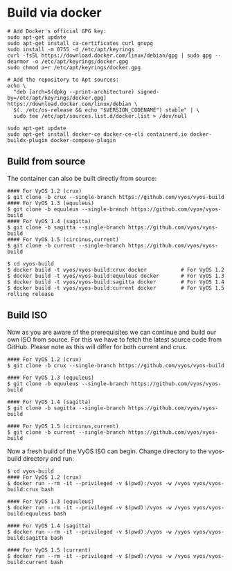 # Build via docker

```
# Add Docker's official GPG key:
sudo apt-get update
sudo apt-get install ca-certificates curl gnupg
sudo install -m 0755 -d /etc/apt/keyrings
curl -fsSL https://download.docker.com/linux/debian/gpg | sudo gpg --dearmor -o /etc/apt/keyrings/docker.gpg
sudo chmod a+r /etc/apt/keyrings/docker.gpg

# Add the repository to Apt sources:
echo \
  "deb [arch=$(dpkg --print-architecture) signed-by=/etc/apt/keyrings/docker.gpg] https://download.docker.com/linux/debian \
  $(. /etc/os-release && echo "$VERSION_CODENAME") stable" | \
  sudo tee /etc/apt/sources.list.d/docker.list > /dev/null

sudo apt-get update
sudo apt-get install docker-ce docker-ce-cli containerd.io docker-buildx-plugin docker-compose-plugin
```

## Build from source
The container can also be built directly from source:

```
#### For VyOS 1.2 (crux)
$ git clone -b crux --single-branch https://github.com/vyos/vyos-build
#### For VyOS 1.3 (equuleus)
$ git clone -b equuleus --single-branch https://github.com/vyos/vyos-build
#### For VyOS 1.4 (sagitta)
$ git clone -b sagitta --single-branch https://github.com/vyos/vyos-build
#### For VyOS 1.5 (circinus,current)
$ git clone -b current --single-branch https://github.com/vyos/vyos-build

$ cd vyos-build
$ docker build -t vyos/vyos-build:crux docker           # For VyOS 1.2
$ docker build -t vyos/vyos-build:equuleus docker       # For VyOS 1.3
$ docker build -t vyos/vyos-build:sagitta docker        # For VyOS 1.4
$ docker build -t vyos/vyos-build:current docker        # For VyOS 1.5 rolling release
```


## Build ISO
Now as you are aware of the prerequisites we can continue and build our own ISO from source. For this we have to fetch the latest source code from GitHub. Please note as this will differ for both current and crux.

```
#### For VyOS 1.2 (crux)
$ git clone -b crux --single-branch https://github.com/vyos/vyos-build

#### For VyOS 1.3 (equuleus)
$ git clone -b equuleus --single-branch https://github.com/vyos/vyos-build

#### For VyOS 1.4 (sagitta)
$ git clone -b sagitta --single-branch https://github.com/vyos/vyos-build

#### For VyOS 1.5 (circinus,current)
$ git clone -b current --single-branch https://github.com/vyos/vyos-build
```

Now a fresh build of the VyOS ISO can begin. Change directory to the vyos-build directory and run:

```
$ cd vyos-build
#### For VyOS 1.2 (crux)
$ docker run --rm -it --privileged -v $(pwd):/vyos -w /vyos vyos/vyos-build:crux bash

#### For VyOS 1.3 (equuleus)
$ docker run --rm -it --privileged -v $(pwd):/vyos -w /vyos vyos/vyos-build:equuleus bash

#### For VyOS 1.4 (sagitta)
$ docker run --rm -it --privileged -v $(pwd):/vyos -w /vyos vyos/vyos-build:sagitta bash

#### For VyOS 1.5 (current)
$ docker run --rm -it --privileged -v $(pwd):/vyos -w /vyos vyos/vyos-build:current bash
```
